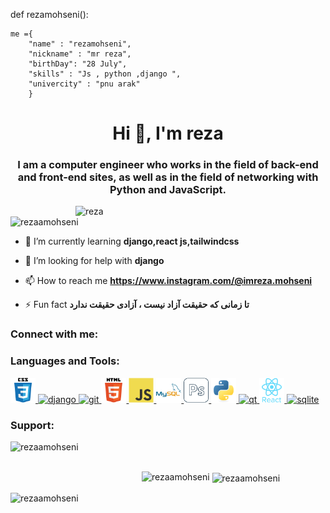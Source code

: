 
def rezamohseni():

    me ={  
        "name" : "rezamohseni",
        "nickname" : "mr reza",
        "birthDay": "28 July",
        "skills" : "Js , python ,django ",
        "univercity" : "pnu arak" 
        }
  
 <h1 align="center">Hi 👋, I'm reza</h1>
<h3 align="center">I am a computer engineer who works in the field of back-end and front-end sites, as well as in the field of networking with Python and JavaScript.</h3>
  <img align = "right" alt = "reza"  width = "400" src = "https://www.itidharmanagar.edu.in/images/copa5.gif">


<p align="left"> <img src="https://komarev.com/ghpvc/?username=rezaamohseni&label=Profile%20views&color=0e75b6&style=flat" alt="rezaamohseni" /> </p>

- 🌱 I’m currently learning **django,react js,tailwindcss**

- 🤝 I’m looking for help with **django**

- 📫 How to reach me **https://www.instagram.com/@imreza.mohseni**

- ⚡ Fun fact **تا زمانی که حقیقت آزاد نیست ، آزادی حقیقت ندارد**

<h3 align="left">Connect with me:</h3>
<p align="left">
</p>

<h3 align="left">Languages and Tools:</h3>
<p align="left"> <a href="https://www.w3schools.com/css/" target="_blank" rel="noreferrer"> <img src="https://raw.githubusercontent.com/devicons/devicon/master/icons/css3/css3-original-wordmark.svg" alt="css3" width="40" height="40"/> </a> <a href="https://www.djangoproject.com/" target="_blank" rel="noreferrer"> <img src="https://cdn.worldvectorlogo.com/logos/django.svg" alt="django" width="40" height="40"/> </a> <a href="https://git-scm.com/" target="_blank" rel="noreferrer"> <img src="https://www.vectorlogo.zone/logos/git-scm/git-scm-icon.svg" alt="git" width="40" height="40"/> </a> <a href="https://www.w3.org/html/" target="_blank" rel="noreferrer"> <img src="https://raw.githubusercontent.com/devicons/devicon/master/icons/html5/html5-original-wordmark.svg" alt="html5" width="40" height="40"/> </a> <a href="https://developer.mozilla.org/en-US/docs/Web/JavaScript" target="_blank" rel="noreferrer"> <img src="https://raw.githubusercontent.com/devicons/devicon/master/icons/javascript/javascript-original.svg" alt="javascript" width="40" height="40"/> </a> <a href="https://www.mysql.com/" target="_blank" rel="noreferrer"> <img src="https://raw.githubusercontent.com/devicons/devicon/master/icons/mysql/mysql-original-wordmark.svg" alt="mysql" width="40" height="40"/> </a> <a href="https://www.photoshop.com/en" target="_blank" rel="noreferrer"> <img src="https://raw.githubusercontent.com/devicons/devicon/master/icons/photoshop/photoshop-line.svg" alt="photoshop" width="40" height="40"/> </a> <a href="https://www.python.org" target="_blank" rel="noreferrer"> <img src="https://raw.githubusercontent.com/devicons/devicon/master/icons/python/python-original.svg" alt="python" width="40" height="40"/> </a> <a href="https://www.qt.io/" target="_blank" rel="noreferrer"> <img src="https://upload.wikimedia.org/wikipedia/commons/0/0b/Qt_logo_2016.svg" alt="qt" width="40" height="40"/> </a> <a href="https://reactjs.org/" target="_blank" rel="noreferrer"> <img src="https://raw.githubusercontent.com/devicons/devicon/master/icons/react/react-original-wordmark.svg" alt="react" width="40" height="40"/> </a> <a href="https://www.sqlite.org/" target="_blank" rel="noreferrer"> <img src="https://www.vectorlogo.zone/logos/sqlite/sqlite-icon.svg" alt="sqlite" width="40" height="40"/> </a> </p>

<h3 align="left">Support:</h3>
<p><a href="https://www.buymeacoffee.com/rezaamohseni"> <img align="left" src="https://cdn.buymeacoffee.com/buttons/v2/default-yellow.png" height="50" width="210" alt="rezaamohseni" /></a></p><br><br>

<p><img align="left" src="https://github-readme-stats.vercel.app/api/top-langs?username=rezaamohseni&show_icons=true&locale=en&layout=compact" alt="rezaamohseni" /></p>

<p>&nbsp;<img align="center" src="https://github-readme-stats.vercel.app/api?username=rezaamohseni&show_icons=true&locale=en" alt="rezaamohseni" /></p>

<p><img align="center" src="https://github-readme-streak-stats.herokuapp.com/?user=rezaamohseni&" alt="rezaamohseni" /></p>


